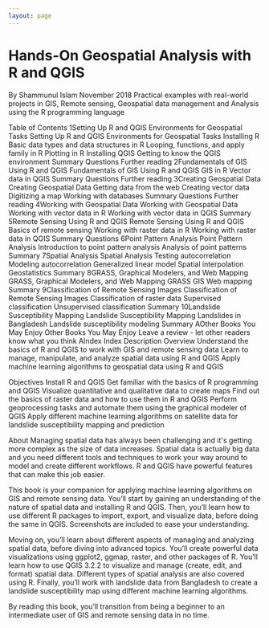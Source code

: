 ```yaml
---
layout: page
---
```

# Hands-On Geospatial Analysis with R and QGIS
By Shammunul Islam
November 2018
Practical examples with real-world projects in GIS, Remote sensing, Geospatial data management and Analysis using the R programming language

Table of Contents
1Setting Up R and QGIS Environments for Geospatial Tasks
Setting Up R and QGIS Environments for Geospatial Tasks
Installing R
Basic data types and data structures in R
Looping, functions, and apply family in R
Plotting in R
Installing QGIS
Getting to know the QGIS environment
Summary
Questions
Further reading
2Fundamentals of GIS Using R and QGIS
Fundamentals of GIS Using R and QGIS
GIS in R
Vector data in QGIS
Summary
Questions
Further reading
3Creating Geospatial Data
Creating Geospatial Data
Getting data from the web
Creating vector data
Digitizing a map
Working with databases
Summary
Questions
Further reading
4Working with Geospatial Data
Working with Geospatial Data
Working with vector data in R
Working with vector data in QGIS
Summary
5Remote Sensing Using R and QGIS
Remote Sensing Using R and QGIS
Basics of remote sensing
Working with raster data in R
Working with raster data in QGIS
Summary
Questions
6Point Pattern Analysis
Point Pattern Analysis
Introduction to point pattern analysis
Analysis of point patterns
Summary
7Spatial Analysis
Spatial Analysis
Testing autocorrelation
Modeling autocorrelation
Generalized linear model
Spatial interpolation
Geostatistics
Summary
8GRASS, Graphical Modelers, and Web Mapping
GRASS, Graphical Modelers, and Web Mapping
GRASS GIS
Web mapping
Summary
9Classification of Remote Sensing Images
Classification of Remote Sensing Images
Classification of raster data
Supervised classification
Unsupervised classification
Summary
10Landslide Susceptibility Mapping
Landslide Susceptibility Mapping
Landslides in Bangladesh
Landslide susceptibility modeling
Summary
AOther Books You May Enjoy
Other Books You May Enjoy
Leave a review - let other readers know what you think
AIndex
Index
Description
Overview
Understand the basics of R and QGIS to work with GIS and remote sensing data
Learn to manage, manipulate, and analyze spatial data using R and QGIS
Apply machine learning algorithms to geospatial data using R and QGIS

Objectives
Install R and QGIS
Get familiar with the basics of R programming and QGIS
Visualize quantitative and qualitative data to create maps
Find out the basics of raster data and how to use them in R and QGIS
Perform geoprocessing tasks and automate them using the graphical modeler of QGIS
Apply different machine learning algorithms on satellite data for landslide susceptibility mapping and prediction

About
Managing spatial data has always been challenging and it's getting more complex as the size of data increases. Spatial data is actually big data and you need different tools and techniques to work your way around to model and create different workflows. R and QGIS have powerful features that can make this job easier.

This book is your companion for applying machine learning algorithms on GIS and remote sensing data. You’ll start by gaining an understanding of the nature of spatial data and installing R and QGIS. Then, you’ll learn how to use different R packages to import, export, and visualize data, before doing the same in QGIS. Screenshots are included to ease your understanding.

Moving on, you’ll learn about different aspects of managing and analyzing spatial data, before diving into advanced topics. You’ll create powerful data visualizations using ggplot2, ggmap, raster, and other packages of R. You’ll learn how to use QGIS 3.2.2 to visualize and manage (create, edit, and format) spatial data. Different types of spatial analysis are also covered using R. Finally, you’ll work with landslide data from Bangladesh to create a landslide susceptibility map using different machine learning algorithms.

By reading this book, you’ll transition from being a beginner to an intermediate user of GIS and remote sensing data in no time.
